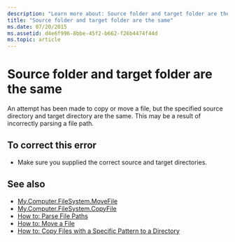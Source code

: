 ```yaml
---
description: "Learn more about: Source folder and target folder are the same"
title: "Source folder and target folder are the same"
ms.date: 07/20/2015
ms.assetid: d4e6f996-8bbe-45f2-b662-f26b4474f44d
ms.topic: article
---
```

# Source folder and target folder are the same

An attempt has been made to copy or move a file, but the specified source directory and target directory are the same. This may be a result of incorrectly parsing a file path.  
  
## To correct this error  
  
- Make sure you supplied the correct source and target directories.  
  
## See also

- [My.Computer.FileSystem.MoveFile](xref:Microsoft.VisualBasic.FileIO.FileSystem.MoveFile%2A)
- [My.Computer.FileSystem.CopyFile](xref:Microsoft.VisualBasic.FileIO.FileSystem.CopyFile%2A)
- [How to: Parse File Paths](../developing-apps/programming/drives-directories-files/how-to-parse-file-paths.md)
- [How to: Move a File](../developing-apps/programming/drives-directories-files/how-to-move-a-file.md)
- [How to: Copy Files with a Specific Pattern to a Directory](../developing-apps/programming/drives-directories-files/how-to-copy-files-with-a-specific-pattern-to-a-directory.md)
